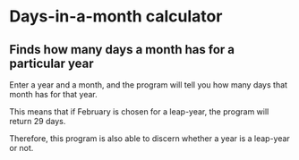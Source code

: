 # Days-in-a-month calculator
## Finds how many days a month has for a particular year

Enter a year and a month, and the program will tell you how many days that month has for that year. 

This means that if February is chosen for a leap-year, the program will return 29 days.

Therefore, this program is also able to discern whether a year is a leap-year or not.

